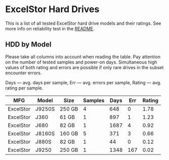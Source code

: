 ExcelStor Hard Drives
=====================

This is a list of all tested ExcelStor hard drive models and their ratings. See more
info on reliability test in the [README](https://github.com/linuxhw/SMART).

HDD by Model
------------

Please take all columns into account when reading the table. Pay attention on the
number of tested samples and power-on days. Simultaneous high values of both rating
and errors are possible if only rare drives in the subset encounter errors.

Days   — avg. days per sample,
Err    — avg. errors per sample,
Rating — avg. rating per sample.

| MFG       | Model              | Size   | Samples | Days  | Err   | Rating |
|-----------|--------------------|--------|---------|-------|-------|--------|
| ExcelStor | J9250S             | 250 GB | 4       | 648   | 0     | 1.78   |
| ExcelStor | J360               | 61 GB  | 1       | 897   | 1     | 1.23   |
| ExcelStor | J680               | 82 GB  | 1       | 1687  | 4     | 0.92   |
| ExcelStor | J8160S             | 160 GB | 5       | 371   | 3     | 0.66   |
| ExcelStor | J880S              | 82 GB  | 1       | 44    | 0     | 0.12   |
| ExcelStor | J9250              | 250 GB | 1       | 1348  | 167   | 0.02   |
